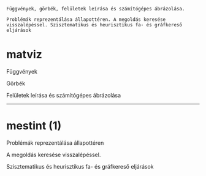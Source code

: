 ```
Függvények, görbék, felületek leírása és számítógépes ábrázolása.

Problémák reprezentálása állapottéren. A megoldás keresése visszalépéssel. Szisztematikus és heurisztikus fa- és gráfkereső eljárások
```


# matviz

Függvények

Görbék

Felületek leírása és számítógépes ábrázolása

---------------
# mestint (1)

Problémák reprezentálása állapottéren

A megoldás keresése visszalépéssel.

Szisztematikus és heurisztikus fa- és gráfkereső eljárások
